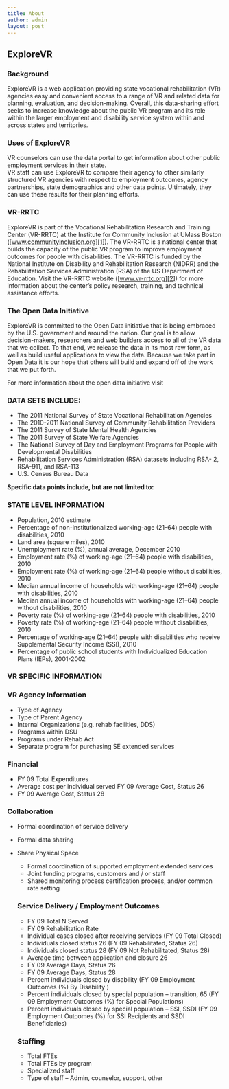```yaml
---
title: About
author: admin
layout: post
---
```


## ExploreVR

### Background

ExploreVR is a web application providing state vocational rehabilitation (VR) agencies easy and convenient access to a range of VR and related data for planning, evaluation, and decision-making. Overall, this data-sharing effort seeks to increase knowledge about the public VR program and its role within the larger employment and disability service system within and across states and territories.

### Uses of ExploreVR

VR counselors can use the data portal to get information about other public employment services in their state.  
VR staff can use ExploreVR to compare their agency to other similarly structured VR agencies with respect to employment outcomes, agency partnerships, state demographics and other data points. Ultimately, they can use these results for their planning efforts.

### VR-RRTC

ExploreVR is part of the Vocational Rehabilitation Research and Training Center (VR-RRTC) at the Institute for Community Inclusion at UMass Boston ([www.communityinclusion.org][1]). The VR-RRTC is a national center that builds the capacity of the public VR program to improve employment outcomes for people with disabilities. The VR-RRTC is funded by the National Institute on Disability and Rehabilitation Research (NIDRR) and the Rehabilitation Services Administration (RSA) of the US Department of Education. Visit the VR-RRTC website ([www.vr-rrtc.org][2]) for more information about the center’s policy research, training, and technical assistance efforts.

 [1]: http://communityinclusion.org
 [2]: http://www.vr-rrtc.org

### The Open Data Initiative

ExploreVR is committed to the Open Data initiative that is being embraced by the U.S. government and around the nation. Our goal is to allow decision-makers, researchers and web builders access to all of the VR data that we collect. To that end, we release the data in its most raw form, as well as build useful applications to view the data. Because we take part in Open Data it is our hope that others will build and expand off of the work that we put forth.

For more information about the open data initiative visit 

### DATA SETS INCLUDE: 

*   The 2011 National Survey of State Vocational Rehabilitation Agencies
*   The 2010-2011 National Survey of Community Rehabilitation Providers
*   The 2011 Survey of State Mental Health Agencies
*   The 2011 Survey of State Welfare Agencies
*   The National Survey of Day and Employment Programs for People with Developmental Disabilities
*   Rehabilitation Services Administration (RSA) datasets including RSA- 2, RSA-911, and RSA-113
*   U.S. Census Bureau Data

**Specific data points include, but are not limited to:**

### STATE LEVEL INFORMATION

*   Population, 2010 estimate 
*   Percentage of non-institutionalized working-age (21–64) people with disabilities, 2010
*   Land area (square miles), 2010
*   Unemployment rate (%), annual average, December 2010
*   Employment rate (%) of working-age (21–64) people with disabilities, 2010
*   Employment rate (%) of working-age (21–64) people without disabilities, 2010
*   Median annual income of households with working-age (21–64) people with disabilities, 2010
*   Median annual income of households with working-age (21–64) people without disabilities, 2010
*   Poverty rate (%) of working-age (21–64) people with disabilities, 2010
*   Poverty rate (%) of working-age (21–64) people without disabilities, 2010
*   Percentage of working-age (21–64) people with disabilities who receive Supplemental Security Income (SSI), 2010
*   Percentage of public school students with Individualized Education Plans (IEPs), 2001-2002

### VR SPECIFIC INFORMATION

### VR Agency Information

*   Type of Agency
*   Type of Parent Agency 
*   Internal Organizations (e.g. rehab facilities, DDS)
*   Programs within DSU 
*   Programs under Rehab Act
*   Separate program for purchasing SE extended services

### Financial

*   FY 09 Total Expenditures
*   Average cost per individual served FY 09 Average Cost, Status 26
*   FY 09 Average Cost, Status 28 

### Collaboration

*   Formal coordination of service delivery
*   Formal data sharing
*   Share Physical Space 
    *   Formal coordination of supported employment extended services
    *   Joint funding programs, customers and / or staff
    *   Shared monitoring process certification process, and/or common rate setting 
    ### Service Delivery / Employment Outcomes 
    
    *   FY 09 Total N Served 
    *   FY 09 Rehabilitation Rate 
    *   Individual cases closed after receiving services (FY 09 Total Closed)
    *   Individuals closed status 26 (FY 09 Rehabilitated, Status 26) 
    *   Individuals closed status 28 (FY 09 Not Rehabilitated, Status 28)
    *   Average time between application and closure 26
    *   FY 09 Average Days, Status 26 
    *   FY 09 Average Days, Status 28 
    *   Percent individuals closed by disability (FY 09 Employment Outcomes (%) By Disability )
    *   Percent individuals closed by special population – transition, 65 (FY 09 Employment Outcomes (%) for Special Populations)
    *   Percent individuals closed by special population – SSI, SSDI (FY 09 Employment Outcomes (%) for SSI Recipients and SSDI Beneficiaries) 
    ### Staffing 
    
    *   Total FTEs 
    *   Total FTEs by program 
    *   Specialized staff 
    *   Type of staff – Admin, counselor, support, other
